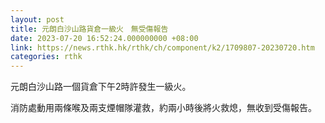 ```yaml
---
layout: post
title: 元朗白沙山路貨倉一級火　無受傷報告
date: 2023-07-20 16:52:24.000000000 +08:00
link: https://news.rthk.hk/rthk/ch/component/k2/1709807-20230720.htm
categories: rthk
---
```


元朗白沙山路一個貨倉下午2時許發生一級火。

消防處動用兩條喉及兩支煙帽隊灌救，約兩小時後將火救熄，無收到受傷報告。
